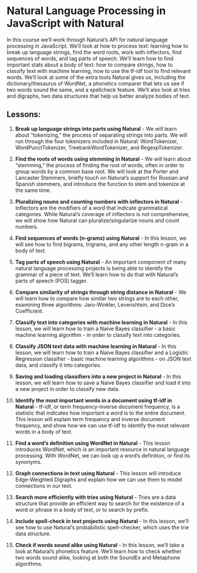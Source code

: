 # Natural Language Processing in JavaScript with Natural

In this course we’ll work through Natural’s API for natural language processing in JavaScript. We’ll look at how to process text: learning how to break up language strings, find the word roots, work with inflectors, find sequences of words, and tag parts of speech. We’ll learn how to find important stats about a body of text: how to compare strings, how to classify text with machine learning, how to use the tf-idf tool to find relevant words. We’ll look at some of the extra tools Natural gives us, including the dictionary/thesaurus of WordNet, a phonetics comparer that lets us see if two words sound the same, and a spellcheck feature. We’ll also look at tries and digraphs, two data structures that help us better analyze bodies of text.

## Lessons:

1. **Break up language strings into parts using Natural** - We will learn about “tokenizing,” the process of separating strings into parts. We will run through the four tokenizers included in Natural: WordTokenizer, WordPunctTokenizer, TreebankWordTokenizer, and RegexpTokenizer.

2. **Find the roots of words using stemming in Natural** - We will learn about “stemming,” the process of finding the root of words, often in order to group words by a common base root. We will look at the Porter and Lancaster Stemmers, briefly touch on Natural’s support for Russian and Spanish stemmers, and introduce the function to stem and tokenize at the same time.

3. **Pluralizing nouns and counting numbers with inflectors in Natural** - Inflectors are the modifiers of a word that indicate grammatical categories. While Natural’s coverage of inflectors is not comprehensive, we will show how Natural can pluralize/singularize nouns and count numbers. 

4. **Find sequences of words (n-grams) using Natural** - In this lesson, we will see how to find bigrams, trigrams, and any other length n-gram in a body of text. 

5. **Tag parts of speech using Natural** - An important component of many natural language processing projects is being able to identify the grammar of a piece of text. We’ll learn how to do that with Natural’s parts of speech (POS) tagger.  

6. **Compare similarity of strings through string distance in Natural** - We will learn how to compare how similar two strings are to each other, examining three algorithms: Jaro-Winkler, Levenshtein, and Dice’s Coefficient.  

7. **Classify text into categories with machine learning in Natural** - In this lesson, we will learn how to train a Naive Bayes classifier - a basic machine learning algorithm - in order to classify text into categories.

8. **Classify JSON text data with machine learning in Natural** - In this lesson, we will learn how to train a Naive Bayes classifier and a Logistic Regression classifier - basic machine learning algorithms - on JSON text data, and classify it into categories.

9. **Saving and loading classifiers into a new project in Natural** - In this lesson, we will learn how to save a Naive Bayes classifier and load it into a new project in order to classify new data.

10. **Identify the most important words in a document using tf-idf in Natural** - tf-idf, or term frequency-inverse document frequency, is a statistic that indicates how important a word is to the entire document. This lesson will explain term frequency and inverse document frequency, and show how we can use tf-idf to identify the most relevant words in a body of text. 

11. **Find a word’s definition using WordNet in Natural** - This lesson introduces WordNet, which is an important resource in natural language processing. With WordNet, we can look up a word’s definition, or find its synonyms. 

12. **Graph connections in text using Natural** - This lesson will introduce Edge-Weighted Digraphs and explain how we can use them to model connections in our text. 

13. **Search more efficiently with tries using Natural** - Tries are a data structure that provide an efficient way to search for the existence of a word or phrase in a body of text, or to search by prefix. 

14. **Include spell-check in text projects using Natural** - In this lesson, we’ll see how to use Natural’s probabilistic spell-checker, which uses the trie data structure. 

15. **Check if words sound alike using Natural** - In this lesson, we’ll take a look at Natural’s phonetics feature. We’ll learn how to check whether two words sound alike, looking at both the SoundEx and Metaphone algorithms.
